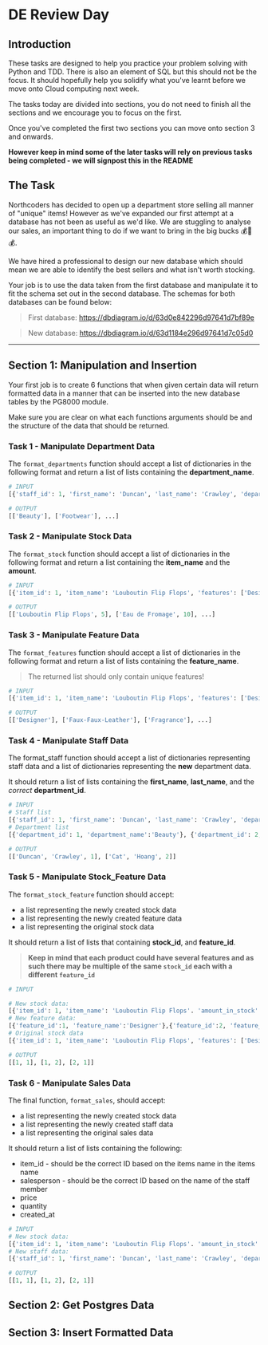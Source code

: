 # DE Review Day

## Introduction

These tasks are designed to help you practice your problem solving with Python and TDD. There is also an element of SQL but this should not be the focus. It should hopefully help you solidify what you've learnt before we move onto Cloud computing next week.

The tasks today are divided into sections, you do not need to finish all the sections and we encourage you to focus on the first.

Once you've completed the first two sections you can move onto section 3 and onwards.

**However keep in mind some of the later tasks will rely on previous tasks being completed - we will signpost this in the README**


## The Task

Northcoders has decided to open up a department store selling all manner of \"unique\" items! However as we've expanded our first attempt at a database has not been as useful as we'd like. We are stuggling to analyse our sales, an important thing to do if we want to bring in the big bucks 💰🤑💰.

We have hired a professional to design our new database which should mean we are able to identify the best sellers and what isn't worth stocking.

Your job is to use the data taken from the first database and manipulate it to fit the schema set out in the second database. The schemas for both databases can be found below:

> First database: https://dbdiagram.io/d/63d0e842296d97641d7bf89e

> New database: https://dbdiagram.io/d/63d1184e296d97641d7c05d0


---

## Section 1: Manipulation and Insertion

Your first job is to create 6 functions that when given certain data will return formatted data in a manner that can be inserted into the new database tables by the PG8000 module.

Make sure you are clear on what each functions arguments should be and the structure of the data that should be returned.


### Task 1 - Manipulate Department Data

The `format_departments` function should accept a list of dictionaries in the following format and return a list of lists containing the **department_name**.

```py
# INPUT
[{'staff_id': 1, 'first_name': 'Duncan', 'last_name': 'Crawley', 'department': 'Beauty'}, {'staff_id': 2, 'first_name': 'Cat', 'last_name': 'Hoang', 'department': 'Footwear'}, ...]

# OUTPUT
[['Beauty'], ['Footwear'], ...]
```

### Task 2 - Manipulate Stock Data

The `format_stock` function should accept a list of dictionaries in the following format and return a list containing the **item_name** and the **amount**.

```py
# INPUT
[{'item_id': 1, 'item_name': 'Louboutin Flip Flops', 'features': ['Designer', 'Faux-Faux-Leather'], 'department': 'Footwear', 'amount': 5}, {'item_id': 2, 'item_name': 'Eau de Fromage', 'features': ['Fragrance', 'Designer'], 'department': 'Beauty', 'amount': 10}, ...]

# OUTPUT
[['Louboutin Flip Flops', 5], ['Eau de Fromage', 10], ...]
```


### Task 3 - Manipulate Feature Data

The `format_features` function should accept a list of dictionaries in the following format and return a list of lists containing the **feature_name**.

> The returned list should only contain unique features!

```py
# INPUT
[{'item_id': 1, 'item_name': 'Louboutin Flip Flops', 'features': ['Designer', 'Faux-Faux-Leather'], 'department': 'Footwear', 'amount': 5}, {'item_id': 2, 'item_name': 'Eau de Fromage', 'features': ['Fragrance', 'Designer'], 'department': 'Beauty', 'amount': 10}, ...]

# OUTPUT
[['Designer'], ['Faux-Faux-Leather'], ['Fragrance'], ...]
```

### Task 4 - Manipulate Staff Data

The format_staff function should accept a list of dictionaries representing staff data and a list of dictionaries representing the **new** department data.

It should return a list of lists containing the **first_name**, **last_name**, and the *correct* **department_id**.

```py
# INPUT
# Staff list
[{'staff_id': 1, 'first_name': 'Duncan', 'last_name': 'Crawley', 'department': 'Beauty'}, {'staff_id': 2, 'first_name': 'Cat', 'last_name': 'Hoang', 'department': 'Footwear'}]
# Department list
[{'department_id': 1, 'department_name':'Beauty'}, {'department_id': 2, 'department_name':'Footwear'}]

# OUTPUT
[['Duncan', 'Crawley', 1], ['Cat', 'Hoang', 2]]
```


### Task 5 - Manipulate Stock_Feature Data
The `format_stock_feature` function should accept:
- a list representing the newly created stock data
- a list representing the newly created feature data
- a list representing the original stock data

It should return a list of lists that containing **stock_id**, and **feature_id**.

> **Keep in mind that each product could have several features and as such there may be multiple of the same `stock_id` each with a different `feature_id`**

```py
# INPUT

# New stock data:
[{'item_id': 1, 'item_name': 'Louboutin Flip Flops'. 'amount_in_stock':5}, {'item_id': 2, 'item_name': 'Eau de Fromage', 'amount_in_stock': 10}]
# New feature data:
[{'feature_id':1, 'feature_name':'Designer'},{'feature_id':2, 'feature_name':'Faux-Faux-Leather'}]
# Original stock data
[{'item_id': 1, 'item_name': 'Louboutin Flip Flops', 'features': ['Designer', 'Faux-Faux-Leather'], 'department': 'Footwear', 'amount': 5}, {'item_id': 2, 'item_name': 'Eau de Fromage', 'features': ['Designer'], 'department': 'Beauty', 'amount': 10}]

# OUTPUT
[[1, 1], [1, 2], [2, 1]]
```
 
### Task 6 - Manipulate Sales Data

The final function, `format_sales`, should accept:

- a list representing the newly created stock data
- a list representing the newly created staff data
- a list representing the original sales data

It should return a list of lists containing the following:
- item_id - should be the correct ID based on the items name in the items name
- salesperson - should be the correct ID based on the name of the staff member
- price
- quantity
- created_at

```py
# INPUT
# New stock data:
[{'item_id': 1, 'item_name': 'Louboutin Flip Flops'. 'amount_in_stock':5}, {'item_id': 2, 'item_name': 'Eau de Fromage', 'amount_in_stock': 10}]
# New staff data:
[{'staff_id': 1, 'first_name': 'Duncan', 'last_name': 'Crawley', 'department_id': 1}, {'staff_id': 2, 'first_name': 'Cat', 'last_name': 'Hoang', 'department_id': 2}]

# OUTPUT
[[1, 1], [1, 2], [2, 1]]

```

## Section 2: Get Postgres Data

## Section 3: Insert Formatted Data 